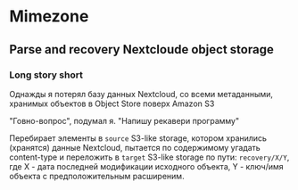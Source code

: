 # Mimezone
## Parse and recovery Nextcloude object storage

### Long story short

Однажды я потерял базу данных Nextcloud, со всеми метаданными, хранимых объектов в Object Store поверх Amazon S3

"Говно-вопрос", подумал я. "Напишу рекавери программу"

Перебирает элементы в `source` S3-like storage, котором хранились (хранятся) данные Nextcloud, пытается по содержимому угадать content-type и переложить в `target` S3-like storage по пути: `recovery/X/Y`, где X - дата последней модификации исходного объекта, Y - ключ/имя объекта c предположительным расширеним.
